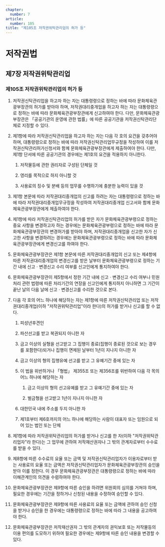 ```yaml
---
chapter:
  number: 7
article:
  number: 105
title: "제105조 저작권위탁관리업의 허가 등"
---
```

# 저작권법

## 제7장 저작권위탁관리업

### 제105조 저작권위탁관리업의 허가 등

1. 저작권신탁관리업을 하고자 하는 자는 대통령령으로 정하는 바에 따라 문화체육관광부장관의 허가를 받아야 하며, 저작권대리중개업을 하고자 하는 자는 대통령령으로 정하는 바에 따라 문화체육관광부장관에게 신고하여야 한다. 다만, 문화체육관광부장관은 「공공기관의 운영에 관한 법률」에 따른 공공기관을 저작권신탁관리단체로 지정할 수 있다.

2. 제1항에 따라 저작권신탁관리업을 하고자 하는 자는 다음 각 호의 요건을 갖추어야 하며, 대통령령으로 정하는 바에 따라 저작권신탁관리업무규정을 작성하여 이를 저작권신탁관리허가신청서와 함께 문화체육관광부장관에게 제출하여야 한다. 다만, 제1항 단서에 따른 공공기관의 경우에는 제1호의 요건을 적용하지 아니한다.

    1. 저작물등에 관한 권리자로 구성된 단체일 것

    2. 영리를 목적으로 하지 아니할 것

    3. 사용료의 징수 및 분배 등의 업무를 수행하기에 충분한 능력이 있을 것

3. 제1항 본문에 따라 저작권대리중개업의 신고를 하려는 자는 대통령령으로 정하는 바에 따라 저작권대리중개업무규정을 작성하여 저작권대리중개업 신고서와 함께 문화체육관광부장관에게 제출하여야 한다.

4. 제1항에 따라 저작권신탁관리업의 허가를 받은 자가 문화체육관광부령으로 정하는 중요 사항을 변경하고자 하는 경우에는 문화체육관광부령으로 정하는 바에 따라 문화체육관광부장관의 변경허가를 받아야 하며, 저작권대리중개업을 신고한 자가 신고한 사항을 변경하려는 경우에는 문화체육관광부령으로 정하는 바에 따라 문화체육관광부장관에게 변경신고를 하여야 한다.

5. 문화체육관광부장관은 제1항 본문에 따른 저작권대리중개업의 신고 또는 제4항에 따른 저작권대리중개업의 변경신고를 받은 날부터 문화체육관광부령으로 정하는 기간 내에 신고ㆍ변경신고 수리 여부를 신고인에게 통지하여야 한다.

6. 문화체육관광부장관이 제5항에서 정한 기간 내에 신고ㆍ변경신고 수리 여부나 민원 처리 관련 법령에 따른 처리기간의 연장을 신고인에게 통지하지 아니하면 그 기간이 끝난 날의 다음 날에 신고ㆍ변경신고를 수리한 것으로 본다.

7. 다음 각 호의 어느 하나에 해당하는 자는 제1항에 따른 저작권신탁관리업 또는 저작권대리중개업(이하 "저작권위탁관리업"이라 한다)의 허가를 받거나 신고를 할 수 없다.

    1. 피성년후견인

    2. 파산선고를 받고 복권되지 아니한 자

    3. 금고 이상의 실형을 선고받고 그 집행이 종료(집행이 종료된 것으로 보는 경우를 포함한다)되거나 집행이 면제된 날부터 1년이 지나지 아니한 자

    4. 금고 이상의 형의 집행유예 선고를 받고 그 유예기간 중에 있는 자

    5. 이 법을 위반하거나 「형법」 제355조 또는 제356조를 위반하여 다음 각 목의 어느 하나에 해당하는 자

        1. 금고 이상의 형의 선고유예를 받고 그 유예기간 중에 있는 자

        2. 벌금형을 선고받고 1년이 지나지 아니한 자

    6. 대한민국 내에 주소를 두지 아니한 자

    7. 제1호부터 제6호까지의 어느 하나에 해당하는 사람이 대표자 또는 임원으로 되어 있는 법인 또는 단체

8. 제1항에 따라 저작권위탁관리업의 허가를 받거나 신고를 한 자(이하 "저작권위탁관리업자"라 한다)는 그 업무에 관하여 저작재산권자나 그 밖의 관계자로부터 수수료를 받을 수 있다.

9. 제8항에 따른 수수료의 요율 또는 금액 및 저작권신탁관리업자가 이용자로부터 받는 사용료의 요율 또는 금액은 저작권신탁관리업자가 문화체육관광부장관의 승인을 받아 이를 정한다. 이 경우 문화체육관광부장관은 대통령령으로 정하는 바에 따라 이해관계인의 의견을 수렴하여야 한다.

10. 문화체육관광부장관은 제9항에 따른 승인을 하려면 위원회의 심의를 거쳐야 하며, 필요한 경우에는 기간을 정하거나 신청된 내용을 수정하여 승인할 수 있다.

11. 문화체육관광부장관은 제9항에 따른 사용료의 요율 또는 금액에 관하여 승인 신청을 받거나 승인을 한 경우에는 대통령령으로 정하는 바에 따라 그 내용을 공고하여야 한다.

12. 문화체육관광부장관은 저작재산권자 그 밖의 관계자의 권익보호 또는 저작물등의 이용 편의를 도모하기 위하여 필요한 경우에는 제9항에 따른 승인 내용을 변경할 수 있다.
